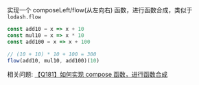实现一个 composeLeft/flow(从左向右) 函数，进行函数合成，类似于 `lodash.flow`


``` js
const add10 = x => x + 10
const mul10 = x => x * 10
const add100 = x => x + 100

// (10 + 10) * 10 + 100 = 300
flow(add10, mul10, add100)(10)
```

相关问题: [【Q181】如何实现 compose 函数，进行函数合成](https://github.com/shfshanyue/Daily-Question/issues/182)